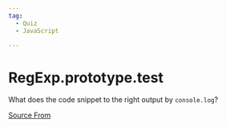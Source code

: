 ```yaml
---
tag:
  - Quiz
  - JavaScript

---
```

  
# RegExp.prototype.test

What does the code snippet to the right output by `console.log`?


[Source From](https://bigfrontend.dev/quiz/RegExp-prototype-test)

  